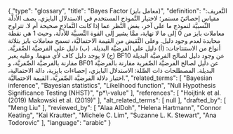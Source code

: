 {
    "type": "glossary",
    "title": "Bayes Factor (معامل بايز)",
    "definition": "التَّعريف: مقياس إحصائيّ مستمر؛ لاختيار النَّموذج المستخدم في الاستدلال البايزي، يصف الأدلَّة النِّسبيَّة لنموذج ما على آخر، بغض النَّظر عما إذا كانت النَّماذج صحيحة أم لا. تتراوح معاملات بايز من 0 إلى ما لا نهاية، ممَّا يشير إلى القوة النِّسبيَّة للأدلَّة، وحيث 1 هي نقطة محايدة لعدم وجود دليل. وعلى النَّقيض من القيمة الاحتماليَّة، تسمح معاملات بايز بثلاثة أنواع  من الاستنتاجات:  (أ) دليل على الفرضيَّة البديلة. (ب) دليل على الفرضيَّة الصِّفريَّة. (ج) لا يوجد دليل كاف لأي منهما. وعليه يعبر BF10 عن وجود دليل لصالح الفرضيَّة البديلة مقارنة بالفرضيَّة الصِّفريَّة، و BF01 عن دليل لصالح الفرضيَّة الصِّفرية مقارنة بالفرضيَّة البديلة. المصطلحات ذات الصِّلة: الاستدلال البايزي، إحصاءات بايزية، دالة الاحتمالية، اختبار دلالة الفرضيَّة الصِّفريَّة، القيمة الاحتماليَّة.",
    "related_terms": [
        "Bayesian inference",
        "Bayesian statistics",
        "Likelihood function",
        "Null Hypothesis Significance Testing (NHST)",
        "p*\\-value"
    ],
    "references": [
        "Hoijtink et al. (2019) Makowski et al. (2019)"
    ],
    "alt_related_terms": [
        null
    ],
    "drafted_by": [
        "Meng Liu"
    ],
    "reviewed_by": [
        "Alaa AlDoh",
        "Helena Hartmann",
        "Connor Keating",
        "Kai Krautter",
        "Michele C. Lim",
        "Suzanne L. K. Stewart",
        "Ana Todorovic"
    ],
    "language": "arabic"
}
